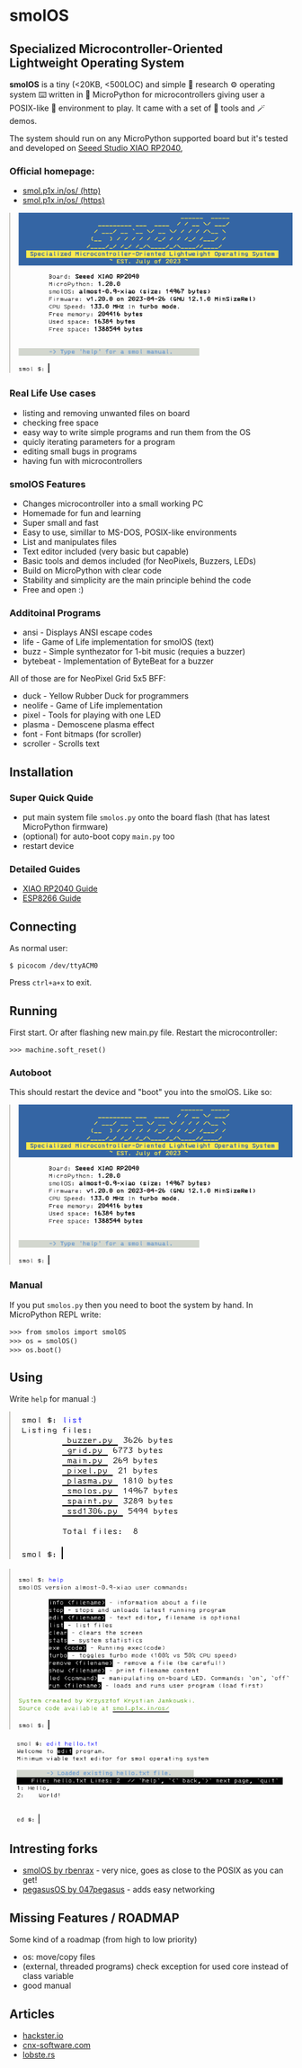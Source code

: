 # smolOS
## Specialized Microcontroller-Oriented Lightweight Operating System

**smolOS** is a tiny (<20KB, <500LOC) and simple 🧪 research ⚙️ operating system ⌨️ written in 🐍 MicroPython for microcontrollers giving user a POSIX-like 📁 environment to play. It came with a set of 🧰 tools and 🪄 demos.

The system should run on any MicroPython supported board but it's tested and developed on [Seeed Studio XIAO RP2040](https://www.seeedstudio.com/XIAO-RP2040-v1-0-p-5026.html),

### Official homepage:
- [smol.p1x.in/os/ (http)](http://smol.p1x.in/os/)
- [smol.p1x.in/os/ (https)](https://smol.p1x.in/os/)

![smolOS XIAO](media/smolos.png)

### Real Life Use cases

* listing and removing unwanted files on board
* checking free space
* easy way to write simple programs and run them from the OS
* quicly iterating parameters for a program
* editing small bugs in programs
* having fun with microcontrollers

### smolOS Features

* Changes microcontroller into a small working PC
* Homemade for fun and learning
* Super small and fast
* Easy to use, simillar to MS-DOS, POSIX-like environments
* List and manipulates files
* Text editor included (very basic but capable)
* Basic tools and demos included (for NeoPixels, Buzzers, LEDs)
* Build on MicroPython with clear code
* Stability and simplicity are the main principle behind the code
* Free and open :)

### Additoinal Programs

* ansi - Displays ANSI escape codes
* life - Game of Life implementation for smolOS (text)
* buzz - Simple synthezator for 1-bit music (requies a buzzer)
* bytebeat - Implementation of ByteBeat for a buzzer

All of those are for NeoPixel Grid 5x5 BFF:
* duck - Yellow Rubber Duck for programmers
* neolife - Game of Life implementation
* pixel - Tools for playing with one LED
* plasma - Demoscene plasma effect
* font - Font bitmaps (for scroller)
* scroller - Scrolls text

## Installation

### Super Quick Quide
* put main system file ```smolos.py``` onto the board flash (that has latest MicroPython firmware)
* (optional) for auto-boot copy ```main.py``` too
* restart device

### Detailed Guides
* [XIAO RP2040 Guide](docs/XIAO-RP2040.md)
* [ESP8266 Guide](docs/ESP8266.md)

## Connecting
As normal user:

```
$ picocom /dev/ttyACM0
```
Press ```ctrl+a+x``` to exit.

## Running

First start. Or after flashing new main.py file. Restart the microcontroller:
```
>>> machine.soft_reset()
```

### Autoboot
This should restart the device and "boot" you into the smolOS. Like so:

![smolOS XIAO](media/smolos.png)

### Manual
If you put ```smolos.py``` then you need to boot the system by hand.
In MicroPython REPL write:
```
>>> from smolos import smolOS
>>> os = smolOS()
>>> os.boot()
```

## Using

Write `help` for manual :)

![smolOS list](media/list.png)

![smolOS help](media/help.png)

![smolOS editor](media/edit.png)

## Intresting forks
- [smolOS by rbenrax](https://github.com/rbenrax/smolOS) - very nice, goes as close to the POSIX as you can get!
- [pegasusOS by 047pegasus](https://github.com/047pegasus/pegasusOS) - adds easy networking

## Missing Features / ROADMAP
Some kind of a roadmap (from high to low priority)
- os: move/copy files
- (external, threaded programs) check exception for used core instead of class variable
- good manual

## Articles
- [hackster.io](https://www.hackster.io/news/krzysztof-jankowski-s-micropython-based-smolos-puts-a-tiny-posix-like-environment-on-your-esp8266-0c776559152b)
- [cnx-software.com](https://www.cnx-software.com/2023/07/12/smolos-brings-a-linux-like-command-line-interface-to-esp8266-microcontroller/)
- [lobste.rs](https://lobste.rs/s/ipztxc/smolos_small_os_for_micropython_on)
